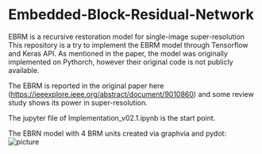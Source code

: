 # Embedded-Block-Residual-Network
EBRM is a recursive restoration model for single-image super-resolution
This repository is a try to implement the EBRM model through Tensorflow and Keras API. As mentioned in the paper, the model was originally implemented on Pythorch, however their original code is not publicly available.

The EBRM is reported in the original paper here (https://ieeexplore.ieee.org/abstract/document/9010860) and some review study shows its power in super-resolution.

The jupyter file of Implementation_v02.1.ipynb is the start point.

The EBRN model with 4 BRM units created via graphvia and pydot: ![picture](https://github.com/alilajevardi/Embedded-Block-Residual-Network/blob/master/assets/SR_EBRNet_v02.1.png)
